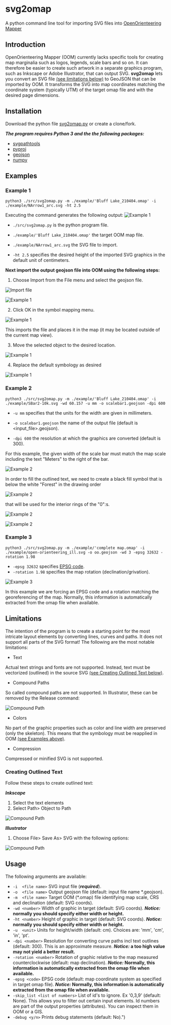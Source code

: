 # svg2omap
A python command line tool for importing SVG files into [OpenOrienteering Mapper](https://www.openorienteering.org/)

## Introduction
OpenOrienteering Mapper (OOM) currently lacks specific tools for creating map marginalia such as logos, legends, scale bars and so on. It can therefore be easier to create such artwork in a separate graphics program, such as Inkscape or Adobe Illustrator, that can output SVG.
**svg2omap** lets you convert an SVG file [(see limitations below)](#limitations) to GeoJSON that can be imported by OOM. It transforms the SVG into map coordinates matching the coordinate system (typically UTM) of the target omap file and with the desired page dimensions.

## Installation
Download the python file [svg2omap.py](./src/svg2omap.py) or create a clone/fork.

***The program requires Python 3 and the the following packages:***
- [svgpathtools](https://pypi.org/project/svgpathtools/)
- [pyproj](https://pypi.org/project/pyproj/)
- [geojson](https://pypi.org/project/geojson/)
- [numpy](https://pypi.org/project/numpy/)

## Examples
### Example 1
`python3 ./src/svg2omap.py -m ./example/'Bluff Lake_210404.omap' -i ./example/NArrow1_arc.svg -ht 2.5`

Executing the command generates the following output:
![Example 1](./doc/Screen%20Shot%20Command-Ex1.png)

- `./src/svg2omap.py` is the python program file.

- `./example/'Bluff Lake_210404.omap'` the target OOM map file.

- `./example/NArrow1_arc.svg` the SVG file to import.

- `-ht 2.5` specifies the desired height of the imported SVG graphics in the default unit of centimeters.


__Next import the output geojson file into OOM using the following steps:__

1. Choose Import from the File menu and select the geojson file.

![Import file](./doc/Screen%20Shot%20Import1.png)

![Example 1](./doc/Screen%20Shot%20Import_file.png)

2. Click OK in the symbol mapping menu. 

![Example 1](./doc/Screen%20Shot%20Import_symbol.png)

This imports the file and places it in the map (it may be located outside of the current map view).

3. Move the selected object to the desired location.

![Example 1](./doc/Screen%20Shot%20Import_place.png)

4. Replace the default symbology as desired

![Example 1](./doc/Screen%20Shot%20Import_replace_symbol.png)


### Example 2
`python3 ./src/svg2omap.py -m ./example/'Bluff Lake_210404.omap' -i ./example/SBar2-10k.svg -wd 60.157 -u mm -o scalebar1.geojson -dpi 600`

- `-u mm` specifies that the units for the width are given in millimeters.

- `-o scalebar1.geojson` the name of the output file (default is <input_file>.geojson).

- `-dpi 600` the resolution at which the graphics are converted (default is 300).

For this example, the given width of the scale bar must match the map scale including the text "Meters" to the right of the bar.

![Example 2](./doc/Screen%20Shot%20Illu_size_sbar2.png)

In order to fill the outlined text, we need to create a black fill symbol that is below the white "Forest" in the drawing order

![Example 2](./doc/Screen%20Shot%20Import_text-fill.png)

that will be used for the interior rings of the "0":s.

![Example 2](./doc/Screen%20Shot%20Import_fill_text_interior.png)

![Example 2](./doc/Screen%20Shot%20Import_sbar3.png)


### Example 3
`python3 ./src/svg2omap.py -m ./example/'complete map.omap' -i ./example/open-orienteering_ill.svg -o oo.geojson -wd 3 -epsg 32632 -rotation 1.98`

- `-epsg 32632` specifies [EPSG code](https://epsg.io/).
- `-rotation 1.98` specifies the map rotation (declination/grivation).

![Example 3](./doc/Screen%20Shot%20Import_oo-logo.png)

In this example we are forcing an EPSG code and a rotation matching the georeferencing of the map. Normally, this information is automatically extracted from the omap file when available.


## Limitations

The intention of the program is to create a starting point for the most intricate layout elements by converting lines, curves and paths. It does not support all parts of the SVG format! The following are the most notable limitations:

- Text

Actual text strings and fonts are not supported. Instead, text must be vectorized (outlined) in the source SVG [(see Creating Outlined Text below)](#creating-outlined-text).

- Compound Paths

So called compound paths are not supported. In Illustrator, these can be removed by the Release command:

![Compound Path](./doc/Screen%20Shot%20Illustrator%20Release%20CPath.png)

- Colors

No part of the graphic properties such as color and line width are preserved (only the skeleton). This means that the symbology must be reapplied in OOM [(see Examples above)](#examples).

- Compression

Compressed or minified SVG is not supported.

### Creating Outlined Text

Follow these steps to create outlined text:

***Inkscape***

1. Select the text elements
2. Select Path> Object to Path

![Compound Path](./doc/Screen%20Shot%20Inkscape_Outline-Text.png)

***Illustrator***

1. Choose File> Save As> SVG with the following options:

![Compound Path](./doc/Screen%20Shot%20Illustrator_SaveAs-SVG.png)

## Usage

The following arguments are available:
+ `-i  <file name>` SVG input file (***required***).
+ `-o  <file name>` Output geojson file (default: input file name *.geojson).
+ `-m  <file name>` Target OOM (*.omap) file identifying map scale, CRS and declination (default: SVG coords).
+ `-wd <number>` Width of graphic in target (default: SVG coords). **_Notice:_ normally you should specify either width or height.**
+ `-ht <number>` Height of graphic in target (default: SVG coords). **_Notice:_ normally you should specify either width or height.**
+ `-u  <unit>` Units for height/width (default: cm). Choices are: 'mm', 'cm', 'in', 'pt'.
+ `-dpi <number>` Resolution for converting curve paths incl text outlines (default: 300). This is an approximate measure. **_Notice:_ a too high value may not yield a better result.**
+ `-rotation <number>` Rotation of graphic relative to the map measured counterclockwise (default: map declination). **_Notice:_ Normally, this information is automatically extracted from the omap file when available.**
+ `-epsg <code>` EPSG code (default: map coordinate system as specified in target omap file). **_Notice:_ Normally, this information is automatically extracted from the omap file when available.**
+ `-skip_list <list of numbers>` List of id's to ignore. Ex '0,3,9' (default: None). This allows you to filter out certain input elements. Id numbers are part of the output properties (attributes). You can inspect them in OOM or a GIS.
+ `-debug <y/n>` Prints debug statements (default: No).")

